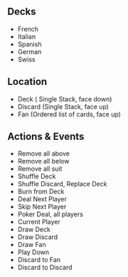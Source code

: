Decks
-----
 * French
 * Italian
 * Spanish
 * German
 * Swiss

Location
--------
 * Deck ( Single Stack, face down)
 * Discard (Single Stack, face up)
 * Fan (Ordered list of cards, face up)

Actions & Events
----------------
 * Remove all above <value>
 * Remove all below <value>
 * Remove all suit <suit>
 * Shuffle Deck
 * Shuffle Discard, Replace Deck
 * Burn from Deck
 * Deal Next Player
 * Skip Next Player
 * Poker Deal, all players
 * Current Player
  * Draw Deck
  * Draw Discard
  * Draw Fan <card>
  * Play Down <cards>
  * Discard to Fan
  * Discard to Discard
